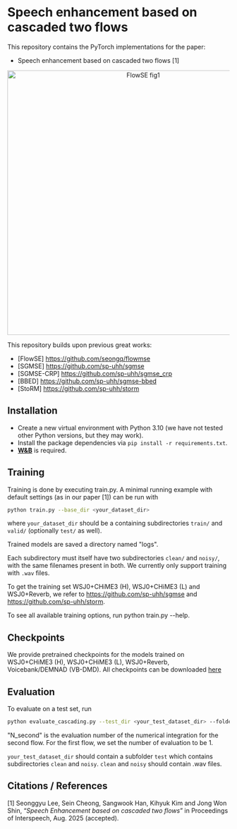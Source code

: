 # Speech enhancement based on cascaded two flows
This repository contains the PyTorch implementations for the paper:
* Speech enhancement based on cascaded two flows [1]



<p align="center">  
    <img src="https://seongqjini.com/wp-content/uploads/2025/07/ctfse_interspeech2025_video-ezgif.com-video-to-gif-converter.gif" alt="FlowSE fig1" width="600"/>  
</p>



This repository builds upon previous great works:
* [FlowSE] https://github.com/seongq/flowmse
* [SGMSE] https://github.com/sp-uhh/sgmse  
* [SGMSE-CRP] https://github.com/sp-uhh/sgmse_crp
* [BBED]  https://github.com/sp-uhh/sgmse-bbed
* [StoRM] https://github.com/sp-uhh/storm
## Installation
* Create a new virtual environment with Python 3.10 (we have not tested other Python versions, but they may work).
* Install the package dependencies via ```pip install -r requirements.txt```.
* [**W&B**](https://wandb.ai/) is required.


## Training
Training is done by executing train.py. A minimal running example with default settings (as in our paper [1]) can be run with

```bash
python train.py --base_dir <your_dataset_dir>
```
where `your_dataset_dir` should be a containing subdirectories `train/` and `valid/` (optionally `test/` as well). 

Trained models are saved a directory named "logs". 

Each subdirectory must itself have two subdirectories `clean/` and `noisy/`, with the same filenames present in both. We currently only support training with `.wav` files.

To get the training set WSJ0+CHiME3 (H), WSJ0+CHiME3 (L) and WSJ0+Reverb, we refer to https://github.com/sp-uhh/sgmse and https://github.com/sp-uhh/storm.

To see all available training options, run python train.py --help. 
## Checkpoints
We provide pretrained checkpoints for the models trained on WSJ0+CHiME3 (H), WSJ0+CHiME3 (L), WSJ0+Reverb, Voicebank/DEMNAD (VB-DMD). All checkpoints can be downloaded [here]([https://](https://drive.google.com/drive/folders/1G4ooyajfbyM4uPPTMxBAOLfglv5Uu3VT?usp=sharing))

## Evaluation
  To evaluate on a test set, run


  ```bash
  python evaluate_cascading.py --test_dir <your_test_dataset_dir> --folder_destination <your_enh_result_save_dir> --ckpt <path_to_model_checkpoint> --N_second <num_of_time_steps_for_the_second_flow>
  ```


"N_second" is the evaluation number of the numerical integration for the second flow. For the first flow, we set the number of evaluation to be 1. 

`your_test_dataset_dir` should contain a subfolder `test` which contains subdirectories `clean` and `noisy`. `clean` and `noisy` should contain .wav files.
## Citations / References
[1] Seonggyu Lee, Sein Cheong, Sangwook Han, Kihyuk Kim and Jong Won Shin, “*Speech Enhancement based on cascaded two flows*” in Proceedings of Interspeech, Aug. 2025 (accepted).
<!-- 
``` bib
@INPROCEEDINGS{10888274,
  author={Seonggyu Lee and Sein Cheong and Sangwook Han and Jong Won Shin},
  booktitle={ICASSP 2025 - 2025 IEEE International Conference on Acoustics, Speech and Signal Processing (ICASSP)}, 
  title={FlowSE: Flow Matching-based Speech Enhancement}, 
  year={2025},
  doi={10.1109/ICASSP49660.2025.10888274}}

``` -->


<!-- Continuous Normalizing Flow (CNF) is a method transforming a simple distribution $p(x)$ to a complex distribution $q(x)$.  

CNF is described by Oridinary Differential Equations (ODEs):  

$$ \frac{d \phi_t(x_0)}{dt} = v(t,\phi_t(x_0)), \phi_0(x_0)=x_0, x_0\sim p(\cdot) $$  

In the above ODE, a function $\phi_t$ called flow is desired such that the stochastic process $x_t=\phi_t(x_0)$ has a marginal distribution $p_t(\cdot)$ such that $p_1(\cdot ) = q(\cdot)$.   
In the above equation, although the condition that $\phi_0(x_0)$ follows $p$ is imposed (inital value problem), by chain rule replacing $t$ with $1-t$, CNF is can be desribed as:  

$$\frac{d\phi_t(x_1)}{dt} = v_t(t,\phi_t(x_1)), \phi_1(x_1)=x_1, x_1 \sim p(\cdot)$$  

It means that it does not matter that the simpled distribution is located at which time point.
Demo page: https://seongqjini.com/speech-enhancement-with-flow-matching-method/ -->